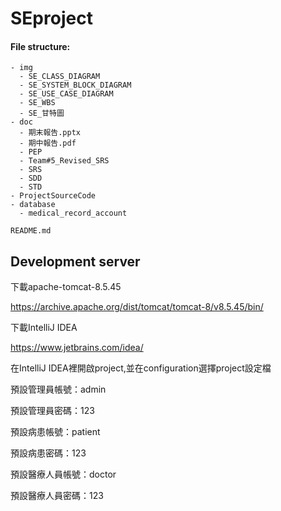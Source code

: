 # SEproject

#### File structure:

```
- img
  - SE_CLASS_DIAGRAM
  - SE_SYSTEM_BLOCK_DIAGRAM
  - SE_USE_CASE_DIAGRAM
  - SE_WBS
  - SE_甘特圖
- doc
  - 期末報告.pptx
  - 期中報告.pdf
  - PEP
  - Team#5_Revised_SRS
  - SRS
  - SDD
  - STD
- ProjectSourceCode
- database
  - medical_record_account

README.md
```

## Development server
下載apache-tomcat-8.5.45

https://archive.apache.org/dist/tomcat/tomcat-8/v8.5.45/bin/

下載IntelliJ IDEA

https://www.jetbrains.com/idea/


在IntelliJ IDEA裡開啟project,並在configuration選擇project設定檔

預設管理員帳號：admin

預設管理員密碼：123

預設病患帳號：patient

預設病患密碼：123

預設醫療人員帳號：doctor

預設醫療人員密碼：123

